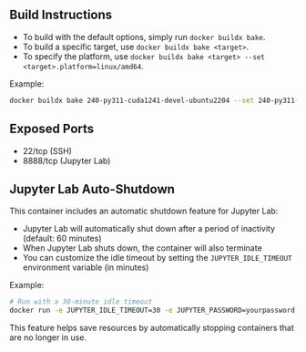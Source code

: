 ## Build Instructions

- To build with the default options, simply run `docker buildx bake`.
- To build a specific target, use `docker buildx bake <target>`.
- To specify the platform, use `docker buildx bake <target> --set <target>.platform=linux/amd64`.

Example:

```bash
docker buildx bake 240-py311-cuda1241-devel-ubuntu2204 --set 240-py311-cuda1241-devel-ubuntu2204.platform=linux/amd64
```

## Exposed Ports

- 22/tcp (SSH)
- 8888/tcp (Jupyter Lab)

## Jupyter Lab Auto-Shutdown

This container includes an automatic shutdown feature for Jupyter Lab:

- Jupyter Lab will automatically shut down after a period of inactivity (default: 60 minutes)
- When Jupyter Lab shuts down, the container will also terminate
- You can customize the idle timeout by setting the `JUPYTER_IDLE_TIMEOUT` environment variable (in minutes)

Example:

```bash
# Run with a 30-minute idle timeout
docker run -e JUPYTER_IDLE_TIMEOUT=30 -e JUPYTER_PASSWORD=yourpassword your-image-name
```

This feature helps save resources by automatically stopping containers that are no longer in use.